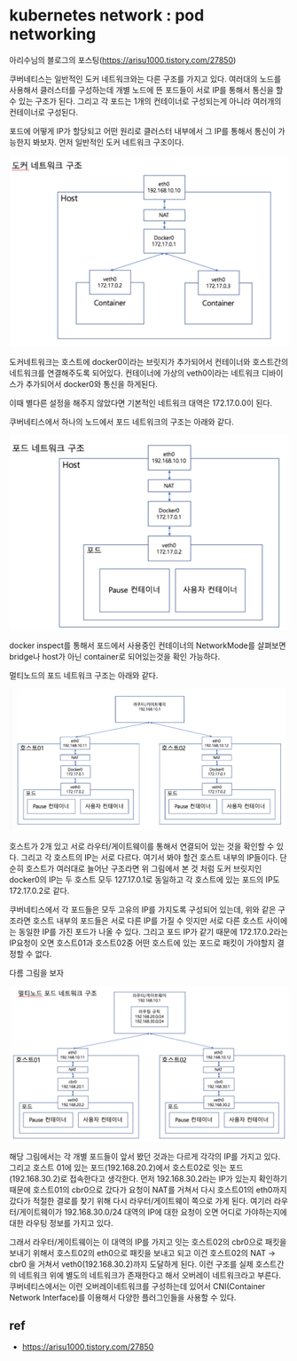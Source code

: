 # kubernetes network : pod networking

아리수님의 블로그의 포스팅(https://arisu1000.tistory.com/27850)

쿠버네티스는 일반적인 도커 네트워크와는 다른 구조를 가지고 있다.
여러대의 노드를 사용해서 클러스터를 구성하는데 개별 노드에 뜬 포드들이 서로 IP를 통해서 통신을 할 수 있는 구조가 된다.
그리고 각 포드는 1개의 컨테이너로 구성되는게 아니라 여러개의 컨테이너로 구성된다.

포드에 어떻게 IP가 할당되고 어떤 원리로 클러스터 내부에서 그 IP를 통해서 통신이 가능한지 봐보자. 
먼저 일반적인 도커 네트워크 구조이다.

![dockernetwork](./imgs/dockernetwork.png)

도커네트워크는 호스트에 docker0이라는 브릿지가 추가되어서 컨테이너와 호스트간의 네트워크를 연결해주도록 되어있다.
컨테이너에 가상의 veth0이라는 네트워크 디바이스가 추가되어서 docker0와 통신을 하게된다.

이때 별다른 설정을 해주지 않았다면 기본적인 네트워크 대역은 172.17.0.0이 된다.

쿠버네티스에서 하나의 노드에서 포드 네트워크의 구조는 아래와 같다.

![podnetwork](./imgs/podnetwork.png)

docker inspect를 통해서 포드에서 사용중인 컨테이너의 NetworkMode를 살펴보면 bridge나 host가 아닌 container로 되어있는것을 확인 가능하다.

멀티노드의 포드 네트워크 구조는 아래와 같다.

![multipodnetwork](./imgs/multipodnetwork.png)

호스트가 2개 있고 서로 라우터/게이트웨이를 통해서 연결되어 있는 것을 확인할 수 있다. 그리고 각 호스트의 IP는 서로 다르다. 여기서 봐야 할건 호스트 내부의 IP들이다. 단순히 호스트가 여러대로 늘어난 구조라면 위 그림에서 본 것 처럼 도커 브릿지인 docker0의 IP는 두 호스트 모두 127.17.0.1로 동일하고 각 호스트에 있는 포드의 IP도 172.17.0.2로 같다.

쿠버네티스에서 각 포드들은 모두 고유의 IP를 가지도록 구성되어 있는데, 위와 같은 구조라면 호스트 내부의 포드들은 서로 다른 IP를 가질 수 잇지만 서로 다른 호스트 사이에는 동일한 IP를 가진 포드가 나올 수 있다. 그리고 포드 IP가 같기 때문에 172.17.0.2라는 IP요청이 오면 호스트01과 호스트02중 어떤 호스트에 있는 포드로 패킷이 가야할지 결정할 수 없다.

다름 그림을 보자

![multinodepod](./imgs/multinodepod.png)

해당 그림에서는 각 개별 포드들이 앞서 봤던 것과는 다르게 각각의 IP를 가지고 있다. 그리고 호스트 01에 있는 포드(192.168.20.2)에서 호스트02로 잇는 포드(192.168.30.2)로 접속한다고 생각한다. 먼저 192.168.30.2라는 IP가 있는지 확인하기 때문에 호스트01의 cbr0으로 갔다가 요청이 NAT를 거쳐서 다시 호스트01의 eth0까지 갔다가 적절한 결로를 찾기 위해 다시 라우터/게이트웨이 쪽으로 가게 된다. 여기러 라우터/게이트웨이가 192.168.30.0/24 대역의 IP에 대한 요청이 오면 어디로 가야하는지에 대한 라우팅 정보를 가지고 있다.

그래서 라우터/게이트웨이는 이 대역의 IP를 가지고 잇는 호스트02의 cbr0으로 패킷을 보내기 위해서 호스트02의 eth0으로 패킷을 보내고 되고 이건 호스트02의 NAT -> cbr0 을 거쳐서 veth0(192.168.30.2)까지 도달하게 된다.
이런 구조를 실제 호스트간의 네트워크 위에 별도의 네트워크가 존재한다고 해서 오버레이 네트워크라고 부른다. 쿠버네티스에서는 이런 오버레이네트워크를 구성하는데 있어서 CNI(Container Network Interface)를 이용해서 다양한 플러그인들을 사용할 수 있다.

## ref
- https://arisu1000.tistory.com/27850